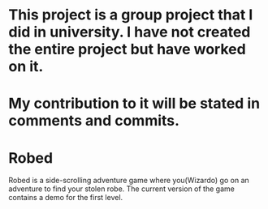# This project is a group project that I did in university. I have not created the entire project but have worked on it.
# My contribution to it will be stated in comments and commits.

# Robed

Robed is a side-scrolling adventure game where you(Wizardo) go on an adventure to find your stolen robe. The current version of the game contains a demo for the first level.